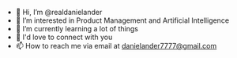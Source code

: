 - 👋 Hi, I’m @realdanielander
- 👀 I’m interested in Product Management and Artificial Intelligence
- 🌱 I’m currently learning a lot of things
- 💞️ I'd love to connect with you
- 📫 How to reach me via email at danielander7777@gmail.com

<!---
realdanielander/realdanielander is a ✨ special ✨ repository because its `README.md` (this file) appears on your GitHub profile.
You can click the Preview link to take a look at your changes.
--->
